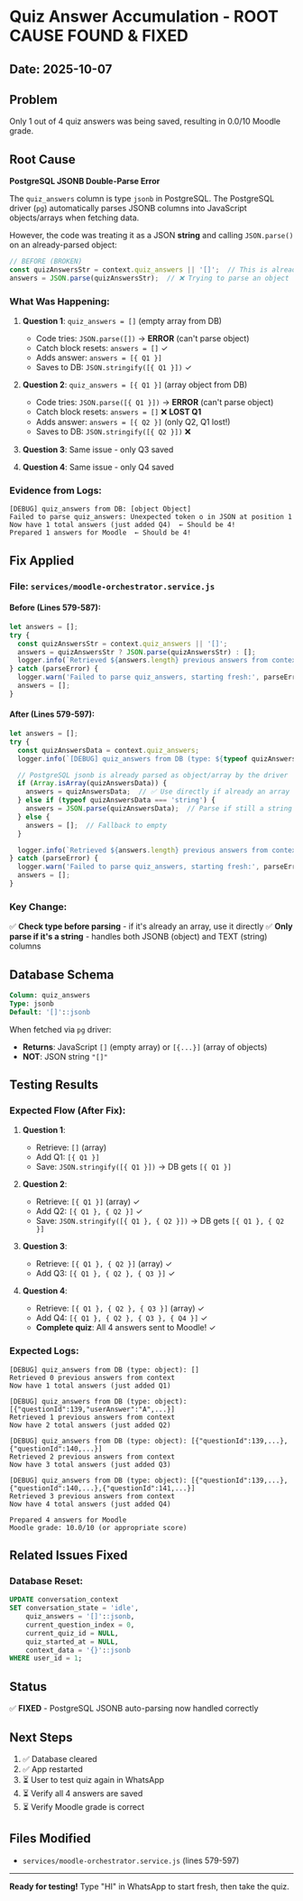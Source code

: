 # Quiz Answer Accumulation - ROOT CAUSE FOUND & FIXED

## Date: 2025-10-07

## Problem
Only 1 out of 4 quiz answers was being saved, resulting in 0.0/10 Moodle grade.

## Root Cause
**PostgreSQL JSONB Double-Parse Error**

The `quiz_answers` column is type `jsonb` in PostgreSQL. The PostgreSQL driver (`pg`) automatically parses JSONB columns into JavaScript objects/arrays when fetching data.

However, the code was treating it as a JSON **string** and calling `JSON.parse()` on an already-parsed object:

```javascript
// BEFORE (BROKEN)
const quizAnswersStr = context.quiz_answers || '[]';  // This is already an array!
answers = JSON.parse(quizAnswersStr);  // ❌ Trying to parse an object throws error
```

### What Was Happening:
1. **Question 1**: `quiz_answers = []` (empty array from DB)
   - Code tries: `JSON.parse([])` → **ERROR** (can't parse object)
   - Catch block resets: `answers = []` ✓
   - Adds answer: `answers = [{ Q1 }]`
   - Saves to DB: `JSON.stringify([{ Q1 }])` ✓

2. **Question 2**: `quiz_answers = [{ Q1 }]` (array object from DB)
   - Code tries: `JSON.parse([{ Q1 }])` → **ERROR** (can't parse object)
   - Catch block resets: `answers = []` ❌ **LOST Q1**
   - Adds answer: `answers = [{ Q2 }]` (only Q2, Q1 lost!)
   - Saves to DB: `JSON.stringify([{ Q2 }])` ❌

3. **Question 3**: Same issue - only Q3 saved
4. **Question 4**: Same issue - only Q4 saved

### Evidence from Logs:
```
[DEBUG] quiz_answers from DB: [object Object]
Failed to parse quiz_answers: Unexpected token o in JSON at position 1
Now have 1 total answers (just added Q4)  ← Should be 4!
Prepared 1 answers for Moodle  ← Should be 4!
```

## Fix Applied

### File: `services/moodle-orchestrator.service.js`

#### Before (Lines 579-587):
```javascript
let answers = [];
try {
  const quizAnswersStr = context.quiz_answers || '[]';
  answers = quizAnswersStr ? JSON.parse(quizAnswersStr) : [];
  logger.info(`Retrieved ${answers.length} previous answers from context`);
} catch (parseError) {
  logger.warn('Failed to parse quiz_answers, starting fresh:', parseError.message);
  answers = [];
}
```

#### After (Lines 579-597):
```javascript
let answers = [];
try {
  const quizAnswersData = context.quiz_answers;
  logger.info(`[DEBUG] quiz_answers from DB (type: ${typeof quizAnswersData}):`, JSON.stringify(quizAnswersData));

  // PostgreSQL jsonb is already parsed as object/array by the driver
  if (Array.isArray(quizAnswersData)) {
    answers = quizAnswersData;  // ✅ Use directly if already an array
  } else if (typeof quizAnswersData === 'string') {
    answers = JSON.parse(quizAnswersData);  // Parse if still a string
  } else {
    answers = [];  // Fallback to empty
  }

  logger.info(`Retrieved ${answers.length} previous answers from context`);
} catch (parseError) {
  logger.warn('Failed to parse quiz_answers, starting fresh:', parseError.message);
  answers = [];
}
```

### Key Change:
✅ **Check type before parsing** - if it's already an array, use it directly
✅ **Only parse if it's a string** - handles both JSONB (object) and TEXT (string) columns

## Database Schema
```sql
Column: quiz_answers
Type: jsonb
Default: '[]'::jsonb
```

When fetched via `pg` driver:
- **Returns**: JavaScript `[]` (empty array) or `[{...}]` (array of objects)
- **NOT**: JSON string `"[]"`

## Testing Results

### Expected Flow (After Fix):
1. **Question 1**:
   - Retrieve: `[]` (array)
   - Add Q1: `[{ Q1 }]`
   - Save: `JSON.stringify([{ Q1 }])` → DB gets `[{ Q1 }]`

2. **Question 2**:
   - Retrieve: `[{ Q1 }]` (array) ✓
   - Add Q2: `[{ Q1 }, { Q2 }]` ✓
   - Save: `JSON.stringify([{ Q1 }, { Q2 }])` → DB gets `[{ Q1 }, { Q2 }]`

3. **Question 3**:
   - Retrieve: `[{ Q1 }, { Q2 }]` (array) ✓
   - Add Q3: `[{ Q1 }, { Q2 }, { Q3 }]` ✓

4. **Question 4**:
   - Retrieve: `[{ Q1 }, { Q2 }, { Q3 }]` (array) ✓
   - Add Q4: `[{ Q1 }, { Q2 }, { Q3 }, { Q4 }]` ✓
   - **Complete quiz**: All 4 answers sent to Moodle! ✓

### Expected Logs:
```
[DEBUG] quiz_answers from DB (type: object): []
Retrieved 0 previous answers from context
Now have 1 total answers (just added Q1)

[DEBUG] quiz_answers from DB (type: object): [{"questionId":139,"userAnswer":"A",...}]
Retrieved 1 previous answers from context
Now have 2 total answers (just added Q2)

[DEBUG] quiz_answers from DB (type: object): [{"questionId":139,...},{"questionId":140,...}]
Retrieved 2 previous answers from context
Now have 3 total answers (just added Q3)

[DEBUG] quiz_answers from DB (type: object): [{"questionId":139,...},{"questionId":140,...},{"questionId":141,...}]
Retrieved 3 previous answers from context
Now have 4 total answers (just added Q4)

Prepared 4 answers for Moodle
Moodle grade: 10.0/10 (or appropriate score)
```

## Related Issues Fixed

### Database Reset:
```sql
UPDATE conversation_context
SET conversation_state = 'idle',
    quiz_answers = '[]'::jsonb,
    current_question_index = 0,
    current_quiz_id = NULL,
    quiz_started_at = NULL,
    context_data = '{}'::jsonb
WHERE user_id = 1;
```

## Status
✅ **FIXED** - PostgreSQL JSONB auto-parsing now handled correctly

## Next Steps
1. ✅ Database cleared
2. ✅ App restarted
3. ⏳ User to test quiz again in WhatsApp
4. ⏳ Verify all 4 answers are saved
5. ⏳ Verify Moodle grade is correct

## Files Modified
- `services/moodle-orchestrator.service.js` (lines 579-597)

---

**Ready for testing!** Type "HI" in WhatsApp to start fresh, then take the quiz.
